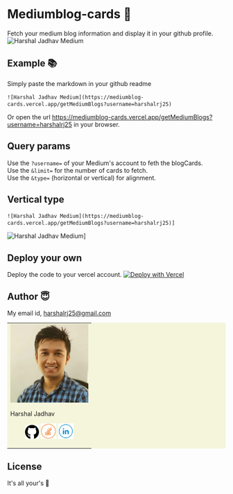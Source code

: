 # Mediumblog-cards  :loudspeaker:
Fetch your medium blog information and display it in your github profile.
![Harshal Jadhav Medium](https://mediumblog-cards.vercel.app/getMediumBlogs?username=harshalrj25&type=horizontal)
## Example :books:
Simply paste the markdown in your github readme
```
![Harshal Jadhav Medium](https://mediumblog-cards.vercel.app/getMediumBlogs?username=harshalrj25)
```
Or open the url https://mediumblog-cards.vercel.app/getMediumBlogs?username=harshalrj25 in your browser.

## Query params
Use the `?username=` of your Medium's account to feth the blogCards.<br>
Use the `&limit=` for the number of cards to fetch.<br>
Use the `&type=` (horizontal or vertical) for alignment.<br>


## Vertical type
```
![Harshal Jadhav Medium](https://mediumblog-cards.vercel.app/getMediumBlogs?username=harshalrj25)]
```
![Harshal Jadhav Medium](https://mediumblog-cards.vercel.app/getMediumBlogs?username=harshalrj25)]

## Deploy your own
Deploy the code to your vercel account.
[![Deploy with Vercel](https://vercel.com/button)](https://vercel.com/import/git?s=https://github.com/harshalrj25/mediumblog-cards)

## Author :innocent:

My email id, harshalrj25@gmail.com

<table style="background-color:#F5F5DC">
<tr>
<td>
<img src="https://github.com/harshalrj25/MasterAssetsRepo/blob/master/myAvatar.jpg" width="180"/>

Harshal Jadhav

<p align="center">
<a href = "https://github.com/harshalrj25"><img src = "https://github.com/harshalrj25/MasterAssetsRepo/blob/master/gitHubLogo.png" width="32" height = "33"/></a>
<a href = "https://stackoverflow.com/users/7882093/harshal-jadhav?tab=profile"><img src = "https://github.com/harshalrj25/MasterAssetsRepo/blob/master/stackoverflow svg icon.svg" width="36" height="36"/></a>
<a href = "https://www.linkedin.com/in/harshal-jadhav-298ba416a/"><img src = "https://github.com/harshalrj25/MasterAssetsRepo/blob/master/linkedInLogo.svg" width="36" height="36"/></a>
</p>
</td>
</tr> 
</table>

## License


It's all your's :gift: 
